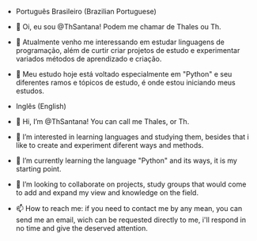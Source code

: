 - Português Brasileiro (Brazilian Portuguese)

- 👋 Oi, eu sou @ThSantana! Podem me chamar de Thales ou Th.
- 👀 Atualmente venho me interessando em estudar linguagens de programação, além de curtir criar projetos de estudo e experimentar variados métodos de aprendizado e criação.
- 🌱 Meu estudo hoje está voltado especialmente em "Python" e seu diferentes ramos e tópicos de estudo, é onde estou iniciando meus estudos.



- Inglês (English)

- 👋 Hi, I’m @ThSantana! You can call me Thales, or Th.
- 👀 I’m interested in learning languages and studying them, besides that i like to create and experiment diferent ways and methods.
- 🌱 I’m currently learning the language "Python" and its ways, it is my starting point.
- 💞️ I’m looking to collaborate on projects, study groups that would come to add and expand my view and knowledge on the field.
- 📫 How to reach me: if you need to contact me by any mean, you can send me an email, wich can be requested directly to me, i'll respond in no time and give the deserved attention.

<!---
ThSantana/ThSantana is a ✨ special ✨ repository because its `README.md` (this file) appears on your GitHub profile.
You can click the Preview link to take a look at your changes.
--->
